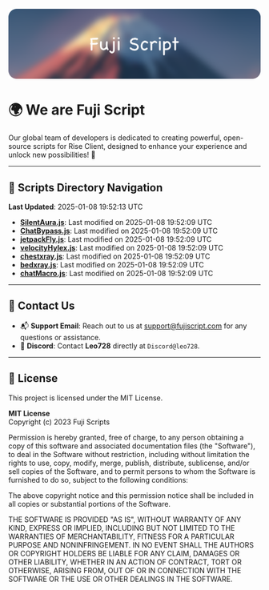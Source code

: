 ![Banner](.github/b.webp)

# 🌍 **We are Fuji Script**

Our global team of developers is dedicated to creating powerful, open-source scripts for Rise Client, designed to enhance your experience and unlock new possibilities! 🌟

---
<!-- SCRIPTS_NAVIGATION_START -->
## 📂 **Scripts Directory Navigation**

**Last Updated**: 2025-01-08 19:52:13 UTC

- **[SilentAura.js](scripts/SilentAura.js)**: Last modified on 2025-01-08 19:52:09 UTC
- **[ChatBypass.js](scripts/ChatBypass.js)**: Last modified on 2025-01-08 19:52:09 UTC
- **[jetpackFly.js](scripts/jetpackFly.js)**: Last modified on 2025-01-08 19:52:09 UTC
- **[velocityHylex.js](scripts/velocityHylex.js)**: Last modified on 2025-01-08 19:52:09 UTC
- **[chestxray.js](scripts/chestxray.js)**: Last modified on 2025-01-08 19:52:09 UTC
- **[bedxray.js](scripts/bedxray.js)**: Last modified on 2025-01-08 19:52:09 UTC
- **[chatMacro.js](scripts/chatMacro.js)**: Last modified on 2025-01-08 19:52:09 UTC

<!-- SCRIPTS_NAVIGATION_END -->

---

## 💬 **Contact Us**  
- 📬 **Support Email**: Reach out to us at [support@fujiscript.com](mailto:support@fujiscript.com) for any questions or assistance.  
- 💬 **Discord**: Contact **Leo728** directly at `Discord@leo728`.

---

## 📜 **License**

This project is licensed under the MIT License.  

**MIT License**  
Copyright (c) 2023 Fuji Scripts  

Permission is hereby granted, free of charge, to any person obtaining a copy of this software and associated documentation files (the "Software"), to deal in the Software without restriction, including without limitation the rights to use, copy, modify, merge, publish, distribute, sublicense, and/or sell copies of the Software, and to permit persons to whom the Software is furnished to do so, subject to the following conditions:  

The above copyright notice and this permission notice shall be included in all copies or substantial portions of the Software.  

THE SOFTWARE IS PROVIDED "AS IS", WITHOUT WARRANTY OF ANY KIND, EXPRESS OR IMPLIED, INCLUDING BUT NOT LIMITED TO THE WARRANTIES OF MERCHANTABILITY, FITNESS FOR A PARTICULAR PURPOSE AND NONINFRINGEMENT. IN NO EVENT SHALL THE AUTHORS OR COPYRIGHT HOLDERS BE LIABLE FOR ANY CLAIM, DAMAGES OR OTHER LIABILITY, WHETHER IN AN ACTION OF CONTRACT, TORT OR OTHERWISE, ARISING FROM, OUT OF OR IN CONNECTION WITH THE SOFTWARE OR THE USE OR OTHER DEALINGS IN THE SOFTWARE.  
